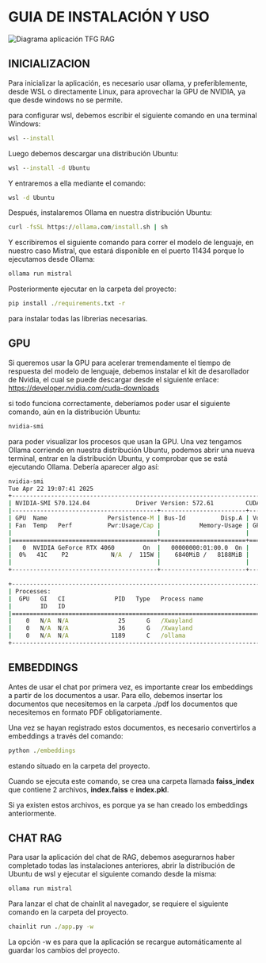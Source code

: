 # GUIA DE INSTALACIÓN Y USO
![Diagrama aplicación TFG RAG](https://github.com/user-attachments/assets/80e6f9ef-0d0b-4ab9-a745-bc4e1d54d701)
## INICIALIZACION
Para inicializar la aplicación, es necesario usar ollama, y preferiblemente, desde WSL o directamente Linux, para aprovechar la GPU de NVIDIA, ya que desde windows no se permite.

para configurar wsl, debemos escribir el siguiente comando en una terminal Windows:
```cmd
wsl --install
```

Luego debemos descargar una distribución Ubuntu:
```cmd
wsl --install -d Ubuntu
```

Y entraremos a ella mediante el comando:
```cmd
wsl -d Ubuntu
```

Después, instalaremos Ollama en nuestra distribución Ubuntu:
```cmd
curl -fsSL https://ollama.com/install.sh | sh
```

Y escribiremos el siguiente comando para correr el modelo de lenguaje, en nuestro caso Mistral, que estará disponible en el puerto 11434 porque lo ejecutamos desde Ollama:
```cmd
ollama run mistral
```

Posteriormente ejecutar en la carpeta del proyecto:
```cmd
pip install ./requirements.txt -r
```
para instalar todas las librerias necesarias.

## GPU
Si queremos usar la GPU para acelerar tremendamente el tiempo de respuesta del modelo de lenguaje, debemos instalar el kit de desarollador de Nvidia, el cual se puede descargar desde el siguiente enlace:
https://developer.nvidia.com/cuda-downloads

si todo funciona correctamente, deberíamos poder usar el siguiente comando, aún en la distribución Ubuntu:
```cmd
nvidia-smi
```

para poder visualizar los procesos que usan la GPU. Una vez tengamos Ollama corriendo en nuestra distribución Ubuntu, podemos abrir una nueva terminal, entrar en la distribución Ubuntu, y comprobar que se está ejecutando Ollama. Debería aparecer algo así:
```cmd
nvidia-smi
Tue Apr 22 19:07:41 2025
+-----------------------------------------------------------------------------------------+
| NVIDIA-SMI 570.124.04             Driver Version: 572.61         CUDA Version: 12.8     |
|-----------------------------------------+------------------------+----------------------+
| GPU  Name                 Persistence-M | Bus-Id          Disp.A | Volatile Uncorr. ECC |
| Fan  Temp   Perf          Pwr:Usage/Cap |           Memory-Usage | GPU-Util  Compute M. |
|                                         |                        |               MIG M. |
|=========================================+========================+======================|
|   0  NVIDIA GeForce RTX 4060        On  |   00000000:01:00.0  On |                  N/A |
|  0%   41C    P2            N/A  /  115W |    6840MiB /   8188MiB |      0%      Default |
|                                         |                        |                  N/A |
+-----------------------------------------+------------------------+----------------------+

+-----------------------------------------------------------------------------------------+
| Processes:                                                                              |
|  GPU   GI   CI              PID   Type   Process name                        GPU Memory |
|        ID   ID                                                               Usage      |
|=========================================================================================|
|    0   N/A  N/A              25      G   /Xwayland                             N/A      |
|    0   N/A  N/A              36      G   /Xwayland                             N/A      |
|    0   N/A  N/A            1189      C   /ollama                               N/A      |
+-----------------------------------------------------------------------------------------+
```

## EMBEDDINGS

Antes de usar el chat por primera vez, es importante crear los embeddings a partir de los documentos a usar.
Para ello, debemos insertar los documentos que necesitemos en la carpeta ./pdf los documentos que necesitemos en formato PDF obligatoriamente.

Una vez se hayan registrado estos documentos, es necesario convertirlos a embeddings a través del comando:
```cmd
python ./embeddings
```
estando situado en la carpeta del proyecto.

Cuando se ejecuta este comando, se crea una carpeta llamada **faiss_index** que contiene 2 archivos, **index.faiss** e **index.pkl**.

Si ya existen estos archivos, es porque ya se han creado los embeddings anteriormente.

## CHAT RAG

Para usar la aplicación del chat de RAG, debemos asegurarnos haber completado todas las instalaciones anteriores, abrir la distribución de Ubuntu de wsl y ejecutar el siguiente comando desde la misma:
```cmd
ollama run mistral
```

Para lanzar el chat de chainlit al navegador, se requiere el siguiente comando en la carpeta del proyecto.
```cmd
chainlit run ./app.py -w
```
La opción -w es para que la aplicación se recargue automáticamente al guardar los cambios del proyecto.
